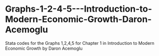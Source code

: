 # Graphs-1-2-4-5---Introduction-to-Modern-Economic-Growth-Daron-Acemoglu
Stata codes for the Graphs 1,2,4,5 for Chapter 1 in Introduction to Modern Economic Growth by Daron Acemoglu
